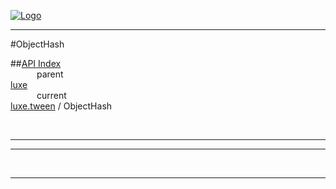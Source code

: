 
[![Logo](../../../images/logo.png)](../../../index.html)

---

#ObjectHash


##[API Index](../../../api/index.html#luxe.tween)   
&emsp;&emsp;&emsp;parent    
[luxe](../)     
&emsp;&emsp;&emsp;current    
[luxe.tween](./) / ObjectHash

<br/>

---




---



&nbsp;
&nbsp;
&nbsp;

---  


&nbsp;   
&nbsp;   